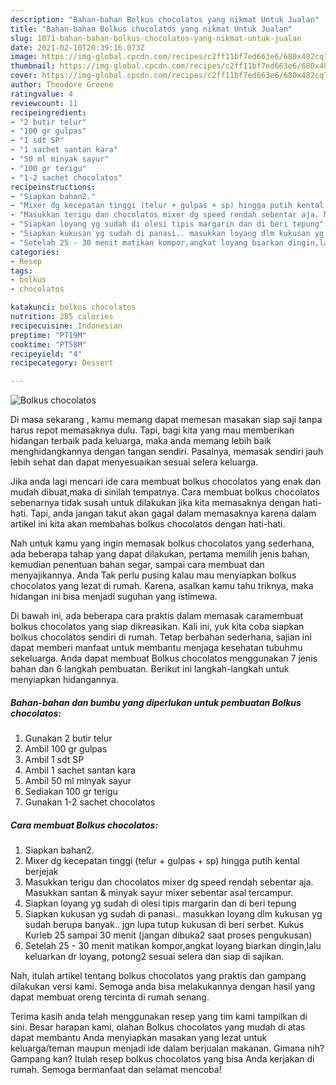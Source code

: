 ```yaml
---
description: "Bahan-bahan Bolkus chocolatos yang nikmat Untuk Jualan"
title: "Bahan-bahan Bolkus chocolatos yang nikmat Untuk Jualan"
slug: 1071-bahan-bahan-bolkus-chocolatos-yang-nikmat-untuk-jualan
date: 2021-02-10T20:39:16.073Z
image: https://img-global.cpcdn.com/recipes/c2ff11bf7ed663e6/680x482cq70/bolkus-chocolatos-foto-resep-utama.jpg
thumbnail: https://img-global.cpcdn.com/recipes/c2ff11bf7ed663e6/680x482cq70/bolkus-chocolatos-foto-resep-utama.jpg
cover: https://img-global.cpcdn.com/recipes/c2ff11bf7ed663e6/680x482cq70/bolkus-chocolatos-foto-resep-utama.jpg
author: Theodore Greene
ratingvalue: 4
reviewcount: 11
recipeingredient:
- "2 butir telur"
- "100 gr gulpas"
- "1 sdt SP"
- "1 sachet santan kara"
- "50 ml minyak sayur"
- "100 gr terigu"
- "1-2 sachet chocolatos"
recipeinstructions:
- "Siapkan bahan2."
- "Mixer dg kecepatan tinggi (telur + gulpas + sp) hingga putih kental berjejak"
- "Masukkan terigu dan chocolatos mixer dg speed rendah sebentar aja. Masukkan santan &amp; minyak sayur mixer sebentar asal tercampur."
- "Siapkan loyang yg sudah di olesi tipis margarin dan di beri tepung"
- "Siapkan kukusan yg sudah di panasi.. masukkan loyang dlm kukusan yg sudah berupa banyak.. jgn lupa tutup kukusan di beri serbet. Kukus Kurleb 25 sampai 30 menit (jangan dibuka2 saat proses pengukusan)"
- "Setelah 25 - 30 menit matikan kompor,angkat loyang biarkan dingin,lalu keluarkan dr loyang, potong2 sesuai selera dan siap di sajikan."
categories:
- Resep
tags:
- bolkus
- chocolatos

katakunci: bolkus chocolatos 
nutrition: 285 calories
recipecuisine: Indonesian
preptime: "PT19M"
cooktime: "PT58M"
recipeyield: "4"
recipecategory: Dessert

---
```



![Bolkus chocolatos](https://img-global.cpcdn.com/recipes/c2ff11bf7ed663e6/680x482cq70/bolkus-chocolatos-foto-resep-utama.jpg)

Di masa  sekarang , kamu memang dapat memesan masakan siap saji tanpa harus repot memasaknya dulu. Tapi, bagi kita yang mau memberikan hidangan terbaik pada keluarga, maka anda memang lebih baik menghidangkannya dengan tangan sendiri. Pasalnya, memasak sendiri jauh lebih sehat dan dapat menyesuaikan sesuai selera keluarga.

Jika anda lagi mencari ide cara membuat bolkus chocolatos yang enak dan mudah dibuat,maka di sinilah tempatnya. Cara membuat bolkus chocolatos  sebenarnya tidak susah untuk dilakukan jika kita memasaknya dengan hati-hati. Tapi, anda jangan takut akan gagal dalam memasaknya 
karena dalam artikel ini kita akan membahas bolkus chocolatos dengan hati-hati.  



Nah untuk kamu yang ingin memasak bolkus chocolatos yang sederhana, ada beberapa tahap yang dapat dilakukan, pertama memilih jenis bahan, kemudian penentuan bahan segar, sampai cara membuat dan menyajikannya. Anda Tak perlu pusing kalau mau menyiapkan bolkus chocolatos yang lezat di rumah. Karena, asalkan kamu  tahu triknya, maka hidangan ini bisa menjadi suguhan yang istimewa.

Di bawah ini, ada beberapa cara praktis  dalam memasak caramembuat bolkus chocolatos yang siap dikreasikan. Kali ini, yuk kita coba siapkan bolkus chocolatos sendiri di rumah. Tetap berbahan sederhana, sajian ini dapat memberi manfaat untuk membantu menjaga kesehatan tubuhmu sekeluarga. Anda dapat membuat Bolkus chocolatos menggunakan 7 jenis bahan dan 6 langkah pembuatan. Berikut ini langkah-langkah untuk menyiapkan hidangannya.

<!--inarticleads1-->

##### Bahan-bahan dan bumbu yang diperlukan untuk pembuatan Bolkus chocolatos:

1. Gunakan 2 butir telur
1. Ambil 100 gr gulpas
1. Ambil 1 sdt SP
1. Ambil 1 sachet santan kara
1. Ambil 50 ml minyak sayur
1. Sediakan 100 gr terigu
1. Gunakan 1-2 sachet chocolatos




<!--inarticleads2-->

##### Cara membuat Bolkus chocolatos:

1. Siapkan bahan2.
1. Mixer dg kecepatan tinggi (telur + gulpas + sp) hingga putih kental berjejak
1. Masukkan terigu dan chocolatos mixer dg speed rendah sebentar aja. Masukkan santan &amp; minyak sayur mixer sebentar asal tercampur.
1. Siapkan loyang yg sudah di olesi tipis margarin dan di beri tepung
1. Siapkan kukusan yg sudah di panasi.. masukkan loyang dlm kukusan yg sudah berupa banyak.. jgn lupa tutup kukusan di beri serbet. Kukus Kurleb 25 sampai 30 menit (jangan dibuka2 saat proses pengukusan)
1. Setelah 25 - 30 menit matikan kompor,angkat loyang biarkan dingin,lalu keluarkan dr loyang, potong2 sesuai selera dan siap di sajikan.




Nah, itulah artikel tentang  bolkus chocolatos  yang praktis dan gampang dilakukan versi kami. Semoga anda bisa melakukannya dengan hasil yang dapat membuat oreng tercinta di rumah senang. 

Terima kasih anda telah menggunakan resep yang tim kami tampilkan di sini. Besar harapan kami, olahan  Bolkus chocolatos yang mudah di atas dapat membantu Anda menyiapkan masakan yang lezat untuk keluarga/teman maupun menjadi ide dalam berjualan makanan. Gimana nih? Gampang kan? Itulah resep bolkus chocolatos yang bisa Anda kerjakan di rumah. Semoga bermanfaat dan selamat mencoba!

